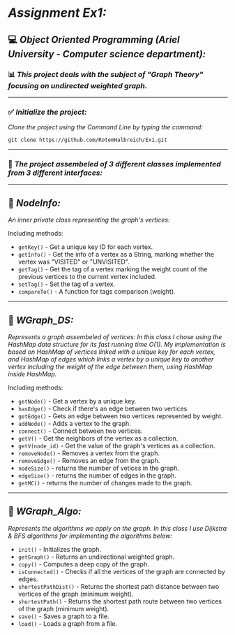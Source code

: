 # *Assignment Ex1:*

## :computer: *Object Oriented Programming (Ariel University - Computer science department):*

### :bar_chart: *This project deals with the subject of "Graph Theory" focusing on undirected weighted graph.*
----------------------------------------------------------------------------------------------------------
### :white_check_mark: *Initialize the project:*
*Clone the project using the Command Line by typing the command:*

`git clone https://github.com/RotemHalbreich/Ex1.git`

----------------------------------------------------------------------------------------------------------
### 🔧 *The project assembeled of 3 different classes implemented from 3 different interfaces:*
------------------------------------------------------------------------------------------
## :large_blue_diamond: *NodeInfo:*
*An inner private class representing the graph's vertices:*
	
Including methods:
- `getKey()` - Get a unique key ID for each vertex.
- `getInfo()` - Get the info of a vertex as a String, marking whether the vertex was "VISITED" or "UNVISITED".
- `getTag()` - Get the tag of a vertex marking the weight count of the previous vertices to the current vertex included.
- `setTag()` - Set the tag of a vertex.
- `compareTo()` - A function for tags comparison (weight).

------------------------------------------------------------------------------------------
## :large_blue_diamond: *WGraph_DS:*
*Represents a graph assembeled of vertices:
In this class I chose using the HashMap data structure for its fast running time O(1).
My implementation is based on HashMap of vertices linked with a unique key for each vertex,
and HashMap of edges which links a vertex by a unique key to another vertex including
the weight of the edge between them, using HashMap inside HashMap.*
	
Including methods:
- `getNode()` - Get a vertex by a unique key.
- `hasEdge()` - Check if there's an edge between two vertices.
- `getEdge()` - Gets an edge between two vertices represented by weight.
- `addNode()` - Adds a vertex to the graph.
- `connect()` - Connect between two vertices.
- `getV()` - Get the neighbors of the vertex as a collection.
- `getV(node_id)` - Get the value of the graph's vertices as a collection.
- `removeNode()` - Removes a vertex from the graph.
- `removeEdge()` - Removes an edge from the graph.
- `nodeSize()` - returns the number of vetices in the graph.
- `edgeSize()` - returns the number of edges in the graph.
- `getMC()` - returns the number of changes made to the graph.

------------------------------------------------------------------------------------------
## :large_blue_diamond: *WGraph_Algo:* 
*Represents the algorithms we apply on the graph. 
In this class I use Dijkstra & BFS algorithms for implementing the algorithms below:*
	
- `init()` - Initializes the graph.
- `getGraph()` - Returns an undirectional weighted graph.
- `copy()` - Computes a deep copy of the graph.
- `isConnected()` - Checks if all the vertices of the graph are connected by edges.
- `shortestPathDist()` - Returns the shortest path distance between two vertices of the graph (minimum weight). 
- `shortestPath()` - Returns the shortest path route between two vertices of the graph (minimum weight).
- `save()` - Saves a graph to a file.
- `load()` - Loads a graph from a file.
